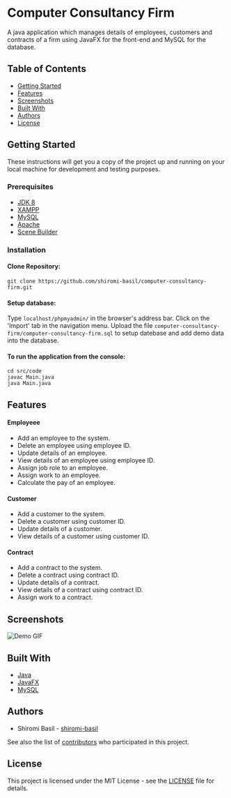 # Computer Consultancy Firm
A java application which manages details of employees, customers and contracts of a firm using JavaFX for the front-end and MySQL for the database. 

## Table of Contents
- [Getting Started](#getting-started)
- [Features](#features)
- [Screenshots](#screenshots)
- [Built With](#built-with)
- [Authors](#authors)
- [License](#license)

## Getting Started

These instructions will get you a copy of the project up and running on your local machine for development and testing purposes.

### Prerequisites

* [JDK 8](https://www.oracle.com/java/technologies/javase/javase-jdk8-downloads.html)
* [XAMPP](https://www.apachefriends.org/download.html)
* [MySQL](https://www.mysql.com/downloads/)
* [Apache](https://httpd.apache.org/download.cgi)
* [Scene Builder](https://gluonhq.com/products/scene-builder/)

### Installation

#### Clone Repository:
  
    git clone https://github.com/shiromi-basil/computer-consultancy-firm.git
    
#### Setup database:

Type `localhost/phpmyadmin/` in the browser's address bar. Click on the 'Import' tab in the navigation menu. Upload the file `computer-consultancy-firm/computer-consultancy-firm.sql` to setup datebase and add demo data into the database.

#### To run the application from the console:

    cd src/code
    javac Main.java
    java Main.java

## Features

#### Employeee
* Add an employee to the system.
* Delete an employee using employee ID.
* Update details of an employee.
* View details of an employee using employee ID.
* Assign job role to an employee.
* Assign work to an employee.
* Calculate the pay of an employee.

#### Customer
* Add a customer to the system.
* Delete a customer using customer ID.
* Update details of a customer.
* View details of a customer using customer ID.

#### Contract
* Add a contract to the system.
* Delete a contract using contract ID.
* Update details of a contract.
* View details of a contract using contract ID.
* Assign work to a contract.

## Screenshots
![Demo GIF](demo/computer-consultancy-firm.gif)

## Built With
* [Java](https://docs.oracle.com/en/java/)
* [JavaFX](https://docs.oracle.com/javafx/2/)
* [MySQL](https://dev.mysql.com/doc/)

## Authors
* Shiromi Basil - [shiromi-basil](https://github.com/shiromi-basil)

See also the list of [contributors](https://github.com/shiromi-basil/computer-consultancy-firm/graphs/contributors) who participated in this project.

## License
This project is licensed under the MIT License - see the [LICENSE](LICENSE) file for details.
